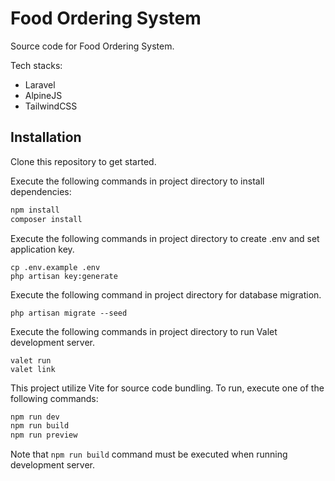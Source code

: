 # Food Ordering System

Source code for Food Ordering System.

Tech stacks:

-   Laravel
-   AlpineJS
-   TailwindCSS

## Installation

Clone this repository to get started.

Execute the following commands in project directory to install dependencies:

```bash
npm install
composer install
```

Execute the following commands in project directory to create .env and set application key.

```
cp .env.example .env
php artisan key:generate
```

Execute the following command in project directory for database migration.

```
php artisan migrate --seed
```

Execute the following commands in project directory to run Valet development server.

```
valet run
valet link
```

This project utilize Vite for source code bundling. To run, execute one of the following commands:

```bash
npm run dev
npm run build
npm run preview
```

Note that `npm run build` command must be executed when running development server.
